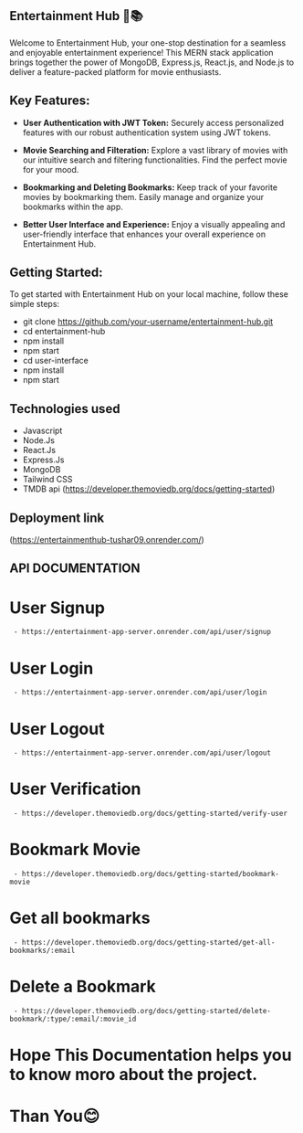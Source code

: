 ## Entertainment Hub 🍿📚

Welcome to Entertainment Hub, your one-stop destination for a seamless and enjoyable entertainment experience! This MERN stack application brings together the power of MongoDB, Express.js, React.js, and Node.js to deliver a feature-packed platform for movie enthusiasts.

## Key Features:

- **User Authentication with JWT Token:**
  Securely access personalized features with our robust authentication system using JWT tokens.

- **Movie Searching and Filteration:**
  Explore a vast library of movies with our intuitive search and filtering functionalities. Find the perfect movie for your mood.

- **Bookmarking and Deleting Bookmarks:**
  Keep track of your favorite movies by bookmarking them. Easily manage and organize your bookmarks within the app.

- **Better User Interface and Experience:**
  Enjoy a visually appealing and user-friendly interface that enhances your overall experience on Entertainment Hub.

## Getting Started:

To get started with Entertainment Hub on your local machine, follow these simple steps:

   - git clone https://github.com/your-username/entertainment-hub.git
   - cd entertainment-hub
   - npm install
   - npm start
   - cd user-interface
   - npm install
   - npm start

## Technologies used
   - Javascript
   - Node.Js
   - React.Js
   - Express.Js
   - MongoDB
   - Tailwind CSS
   - TMDB api (https://developer.themoviedb.org/docs/getting-started)

## Deployment link
  
  (https://entertainmenthub-tushar09.onrender.com/)
      
## API DOCUMENTATION
   # User Signup
     - https://entertainment-app-server.onrender.com/api/user/signup
   # User Login
     - https://entertainment-app-server.onrender.com/api/user/login
   # User Logout
     - https://entertainment-app-server.onrender.com/api/user/logout
   # User Verification
     - https://developer.themoviedb.org/docs/getting-started/verify-user
   # Bookmark Movie
     - https://developer.themoviedb.org/docs/getting-started/bookmark-movie
   # Get all bookmarks
     - https://developer.themoviedb.org/docs/getting-started/get-all-bookmarks/:email
   # Delete a Bookmark
     - https://developer.themoviedb.org/docs/getting-started/delete-bookmark/:type/:email/:movie_id

# Hope This Documentation helps you to know moro about the project.
# Than You😊
